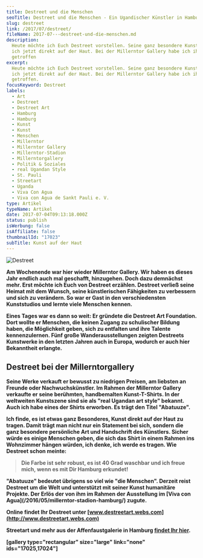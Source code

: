 ```yaml
---
title: Destreet und die Menschen
seoTitle: Destreet und die Menschen - Ein Ugandischer Künstler in Hamburg
slug: destreet
link: /2017/07/destreet/
fileName: 2017-07---destreet-und-die-menschen.md
description:
  Heute möchte ich Euch Destreet vorstellen. Seine ganz besondere Kunst trage
  ich jetzt direkt auf der Haut. Bei der Millerntor Gallery habe ich ihn
  getroffen
excerpt:
  Heute möchte ich Euch Destreet vorstellen. Seine ganz besondere Kunst trage
  ich jetzt direkt auf der Haut. Bei der Millerntor Gallery habe ich ihn
  getroffen.
focusKeyword: Destreet
labels:
  - Art
  - Destreet
  - Destreet Art
  - Hamburg
  - Hamburg
  - Kunst
  - Kunst
  - Menschen
  - Millerntor
  - Millerntor Gallery
  - Millerntor-Stadion
  - Millerntorgallery
  - Politik & Soziales
  - real Ugandan Style
  - St. Pauli
  - Streetart
  - Uganda
  - Viva Con Agua
  - Viva con Agua de Sankt Pauli e. V.
type: Artikel
typeName: Artikel
date: 2017-07-04T09:13:18.000Z
status: publish
isWerbung: false
isAffiliate: false
thumbnailId: "17023"
subTitle: Kunst auf der Haut
---
```


![Destreet](http://cardamonchai.com/wp-content/uploads/2017/07/35580511281_d4d3a253ec_z.jpg)

<strong>

Am Wochenende war hier wieder Millerntor Gallery. Wir haben es dieses Jahr
endlich auch mal geschafft, hinzugehen. Doch dazu demnächst mehr. Erst möchte
ich Euch von Destreet erzählen. Destreet verließ seine Heimat mit dem Wunsch,
seine künstlerischen Fähigkeiten zu verbessern und sich zu verändern. So war er
Gast in den verschiedensten Kunststudios und lernte viele Menschen kennen.

Eines Tages war es dann so weit: Er gründete die Destreet Art Foundation. Dort
wollte er Menschen, die keinen Zugang zu schulischer Bildung haben, die
Möglichkeit geben, sich zu entfalten und ihre Talente kennenzulernen. Fünf große
Wanderausstellungen zeigten Destreets Kunstwerke in den letzten Jahren auch in
Europa, wodurch er auch hier Bekanntheit erlangte.

## Destreet bei der Millerntorgallery

Seine Werke verkauft er bewusst zu niedrigen Preisen, am liebsten an Freunde
oder Nachwuchskünstler. Im Rahmen der Millerntor Gallery verkaufte er seine
berühmten, handbemalten Kunst-T-Shirts. In der weltweiten Kunstszene sind sie
als "real Ugandan art style" bekannt. Auch ich habe eines der Shirts erworben.
Es trägt den Titel "Abatuuze".

Ich finde, es ist etwas ganz Besonderes, Kunst direkt auf der Haut zu tragen.
Damit trägt man nicht nur ein Statement bei sich, sondern die ganz besondere
persönliche Art und Handschrift des Künstlers. Sicher würde es einige Menschen
geben, die sich das Shirt in einem Rahmen ins Wohnzimmer hängen würden, ich
denke, ich werde es tragen. Wie Destreet schon meinte:

<blockquote>Die Farbe ist sehr robust, es ist 40 Grad waschbar und ich freue mich, wenn es mit Dir Hamburg erkundet!</blockquote>
"Abatuuze" bedeutet übrigens so viel wie "die Menschen". Derzeit reist Destreet um die Welt und unterstützt mit seiner Kunst humanitäre Projekte. Der Erlös der von ihm im Rahmen der Ausstellung im  [Viva con Agua](/2016/05/millerntor-stadion-hamburg/)  zugute.

Online findet Ihr Destreet unter
[www.destreetart.webs.com](http://www.destreetart.webs.com)

Streetart und mehr aus der Affenfaustgalerie in Hamburg
[findet Ihr hier](/2015/12/brave-new-worlds-by-affenfaust-galerie-im-volt-hamburg/).

[gallery type="rectangular" size="large" link="none" ids="17025,17024"]

<span style="border-radius: 2px; text-indent: 20px; width: auto; padding: 0px 4px 0px 0px; text-align: center; font: bold 11px/20px 'Helvetica Neue',Helvetica,sans-serif; color: #ffffff; background: #bd081c no-repeat scroll 3px 50% / 14px 14px; position: absolute; opacity: 1; z-index: 8675309; display: none; cursor: pointer; top: 104px; left: 1426px;">Merken</span>

<span style="border-radius: 2px; text-indent: 20px; width: auto; padding: 0px 4px 0px 0px; text-align: center; font: bold 11px/20px 'Helvetica Neue',Helvetica,sans-serif; color: #ffffff; background: #bd081c no-repeat scroll 3px 50% / 14px 14px; position: absolute; opacity: 1; z-index: 8675309; display: none; cursor: pointer; top: 369px; left: 1110px;">Merken</span>
